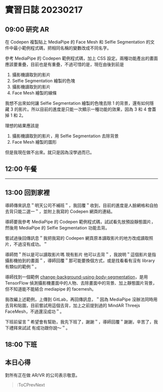 # 實習日誌 20230217

## 09:00 研究 AR

在 Codepen 複製貼上 MediaPipe 的 Face Mesh 和 Selfie Segmentation 的文件中最小範例程式碼，把相同名稱的變數改成不同名字。

參考 MediaPipe 的 Codepen 範例程式碼，加上 CSS 設定。兩種功能產出的畫面應該要重疊，目前也是有重疊，不過可惜的是，現在由後到前是

1. 攝影機讀取到的影片
2. Selfie Segmentation 繪製的色塊
3. 攝影機讀取到的影片
4. Face Mesh 繪製的線條

我想不出來如何讓 Selfie Segmentation 繪製的色塊去除 1 的背景，還有如何隱藏 3 的影片。所以目前的進度是只能一次顯示一種功能的效果，因為 3 和 4 會蓋掉 1 和 2。

理想的結果應該是

1. 攝影機讀取到的影片，用 Selfie Segmentation 去除背景
2. Face Mesh 繪製的圖形

但是我現在做不出來。就只是因為沒學過而已。

## 12:00 午餐

---

## 13:00 回到家裡

導師傳來訊息＂明天公司不補班＂，我回覆＂收到，目前的進度是人臉網格和自拍去背只能二選一＂，並附上我寫的 Codepen 網頁的連結。

導師要我參考 MediaPipe 的 Codepen 範例程式碼，試試看先放預設靜態圖片，然後用 MediaPipe 的 Selfie Segmentation 功能去背。

嘗試過後回傳訊息＂我把我寫的 Codepen 網頁原本讀取影片的地方改成讀取照片，不過沒有成功。＂

導師問＂所以是可以讀取影片嗎 現有影片 他可以去背＂，我說明＂這個影片是指攝影機拍到的畫面＂，導師回覆＂那可能要換個方式，或是找看看有沒有 library 有類似的範例＂。

導師找到一個範例 [change-background-using-body-segmentation](https://github.com/selvam85/change-background-using-body-segmentation)，是用 TensorFlow 偵測攝影機畫面中的人物、去除畫面中的背景、加上靜態圖片背景，但不知道能不能結合 mediapipe 的 facemesh。

我改編上述範例，上傳到 GitLab，再回傳訊息，＂因為 MediaPipe 沒辦法同時用去背和貼圖，目前嘗試用這個去背，加上之前提到過的 MindAR Threejs FaceMesh，不過還沒成功＂。

下班前留言＂希望會有幫助，我先下班了，謝謝＂，導師回覆＂謝謝，辛苦了，我下禮拜來試試 有成功跟你說～＂。

## 18:00 下班

## 本日心得

對所有正在做 AR/VR 的公司表示敬意。

> :ToCPrevNext